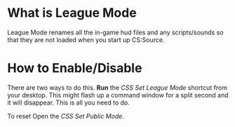 # What is League Mode #

League Mode renames all the in-game hud files and any scripts/sounds so that they are not loaded when you start up CS:Source.


# How to Enable/Disable #

There are two ways to do this.
**Run** the _CSS Set League Mode_ shortcut from your desktop. This might flash up a command window for a split second and it will disappear. This is all you need to do.

To reset Open the _CSS Set Public Mode_.